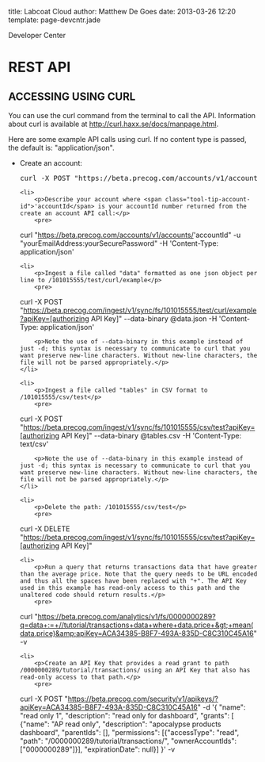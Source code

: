 title: Labcoat Cloud
author: Matthew De Goes
date: 2013-03-26 12:20
template: page-devcntr.jade

<span class="page-title">Developer Center</span>
<h1>REST API</h1>
<a name="curl" id="curl"></a>

<h2>ACCESSING USING CURL</h2>

<p>You can use the curl command from the terminal to call the API. Information about curl is available at <a href="http://curl.haxx.se/docs/manpage.html">http://curl.haxx.se/docs/manpage.html</a>.</p>

<p>Here are some example API calls using curl. If no content type is passed, the default is: "application/json".</p>

<ul>
    <li>
        <p>Create an account:</p>
        <pre>
curl -X POST "https://beta.precog.com/accounts/v1/accounts/" -d '{"email":"yourEmailAddress", "password": "yourSecurePassword"}' -H 'Content-Type: application/json' 
</pre>
    </li>

    <li>
        <p>Describe your account where <span class="tool-tip-account-id">'accountId</span> is your accountId number returned from the create an account API call:</p>
        <pre>
curl "https://beta.precog.com/accounts/v1/accounts/<span class="tool-tip-account-id">'accountId</span>" -u "yourEmailAddress:yourSecurePassword" -H 'Content-Type: application/json' 
</pre>
    </li>

    <li>
        <p>Ingest a file called "data" formatted as one json object per line to /101015555/test/curl/example</p>
        <pre>
curl -X POST "https://beta.precog.com/ingest/v1/sync/fs/101015555/test/curl/example?apiKey=[authorizing API Key]" --data-binary @data.json  -H 'Content-Type: application/json' 
</pre>

        <p>Note the use of --data-binary in this example instead of just -d; this syntax is necessary to communicate to curl that you want preserve new-line characters. Without new-line characters, the file will not be parsed appropriately.</p>
    </li>

    <li>
        <p>Ingest a file called "tables" in CSV format to /101015555/csv/test</p>
        <pre>
curl -X POST "https://beta.precog.com/ingest/v1/sync/fs/101015555/csv/test?apiKey=[authorizing API Key]" --data-binary @tables.csv  -H 'Content-Type: text/csv' 
</pre>

        <p>Note the use of --data-binary in this example instead of just -d; this syntax is necessary to communicate to curl that you want preserve new-line characters. Without new-line characters, the file will not be parsed appropriately.</p>
    </li>

    <li>
        <p>Delete the path: /101015555/csv/test</p>
        <pre>
curl -X DELETE "https://beta.precog.com/ingest/v1/sync/fs/101015555/csv/test?apiKey=[authorizing API Key]" 
</pre>
    </li>

    <li>
        <p>Run a query that returns transactions data that have greater than the average price. Note that the query needs to be URL encoded and thus all the spaces have been replaced with "+". The API Key used in this example has read-only access to this path and the unaltered code should return results.</p>
        <pre>
curl "https://beta.precog.com/analytics/v1/fs/0000000289?q=data+:=+//tutorial/transactions+data+where+data.price+&gt;+mean(data.price)&amp;apiKey=ACA34385-B8F7-493A-835D-C8C310C45A16" -v 
</pre>
    </li>

    <li>
        <p>Create an API Key that provides a read grant to path /0000000289/tutorial/transactions/ using an API Key that also has read-only access to that path.</p>
        <pre>
curl -X POST "https://beta.precog.com/security/v1/apikeys/?apiKey=ACA34385-B8F7-493A-835D-C8C310C45A16" -d '{ "name": "read only 1", "description": "read only for dashboard", "grants": [ {"name": "AP read only", "description": "apocalypse products dashboard", "parentIds": [], "permissions": [{"accessType": "read", "path": "/0000000289/tutorial/transactions/", "ownerAccountIds": ["0000000289"]}], "expirationDate": null}] }' -v
</pre>
    </li>
</ul>